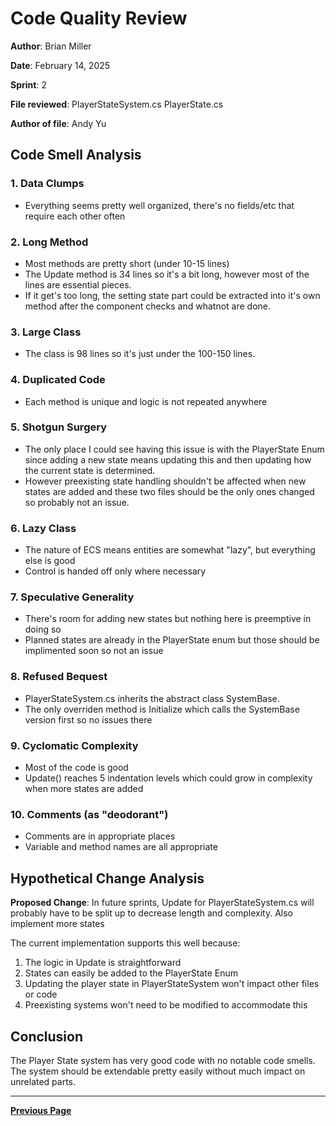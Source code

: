# Code Quality Review

**Author**: Brian Miller

**Date**: February 14, 2025  

**Sprint**: 2

**File reviewed**: PlayerStateSystem.cs PlayerState.cs

**Author of file**: Andy Yu

## Code Smell Analysis

### 1. Data Clumps

- Everything seems pretty well organized, there's no fields/etc that require each other often

### 2. Long Method

- Most methods are pretty short (under 10-15 lines)
- The Update method is 34 lines so it's a bit long, however most of the lines are essential pieces.
- If it get's too long, the setting state part could be extracted into it's own method after the component checks and whatnot are done.

### 3. Large Class

- The class is 98 lines so it's just under the 100-150 lines.

### 4. Duplicated Code

- Each method is unique and logic is not repeated anywhere

### 5. Shotgun Surgery

- The only place I could see having this issue is with the PlayerState Enum since adding a new state means updating this and then updating how the current state is determined.
- However preexisting state handling shouldn't be affected when new states are added and these two files should be the only ones changed so probably not an issue.

### 6. Lazy Class

- The nature of ECS means entities are somewhat "lazy", but everything else is good
- Control is handed off only where necessary

### 7. Speculative Generality

- There's room for adding new states but nothing here is preemptive in doing so
- Planned states are already in the PlayerState enum but those should be implimented soon so not an issue

### 8. Refused Bequest

- PlayerStateSystem.cs inherits the abstract class SystemBase.
- The only overriden method is Initialize which calls the SystemBase version first so no issues there

### 9. Cyclomatic Complexity

- Most of the code is good
- Update() reaches 5 indentation levels which could grow in complexity when more states are added

### 10. Comments (as "deodorant")

- Comments are in appropriate places
- Variable and method names are all appropriate

## Hypothetical Change Analysis

**Proposed Change**: In future sprints, Update for PlayerStateSystem.cs will probably have to be split up to decrease length and complexity. Also implement more states

The current implementation supports this well because:

1. The logic in Update is straightforward
2. States can easily be added to the PlayerState Enum
3. Updating the player state in PlayerStateSystem won't impact other files or code
4. Preexisting systems won't need to be modified to accommodate this

## Conclusion

The Player State system has very good code with no notable code smells. The system should be extendable pretty easily without much impact on unrelated parts.

---

[**Previous Page**](../README.md)
